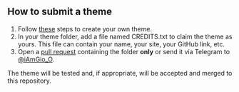 ## How to submit a theme
1. Follow [these](https://github.com/iAmGio/chorus#creating-your-own-theme) steps to create your own theme.
2. In your theme folder, add a file named CREDITS.txt to claim the theme as yours. This file can contain your name, your site, your GitHub link, etc.
3. Open a [pull request](https://github.com/iAmGio/chorus-themes/pulls) containing the folder **only** or send it via Telegram to [@iAmGio_O](https://t.me/iAmGio_O). 

The theme will be tested and, if appropriate, will be accepted and merged to this repository.
